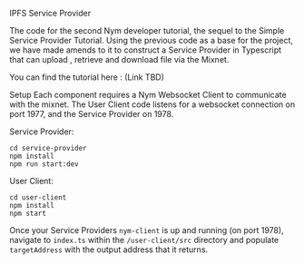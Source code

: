 IPFS Service Provider

The code for the second Nym developer tutorial, the sequel to the Simple Service Provider Tutorial. Using the previous code as a base for the project, we have made amends to it to construct a Service Provider in Typescript that can upload , retrieve and download file via the Mixnet.

You can find the tutorial here : (Link TBD)

Setup
Each component requires a Nym Websocket Client to communicate with the mixnet. The User Client code listens for a websocket connection on port 1977, and the Service Provider on 1978.

Service Provider:
```
cd service-provider
npm install 
npm run start:dev 
```

User Client:
```
cd user-client 
npm install 
npm start
```

Once your Service Providers `nym-client` is up and running (on port 1978), navigate to `index.ts` within the `/user-client/src` directory and populate `targetAddress` with the output address that it returns.